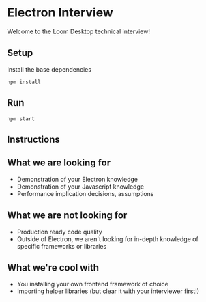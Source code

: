 # Electron Interview
Welcome to the Loom Desktop technical interview!

## Setup
Install the base dependencies
```
npm install
```

## Run
```
npm start
```

## Instructions
## What we are looking for
* Demonstration of your Electron knowledge
* Demonstration of your Javascript knowledge
* Performance implication decisions, assumptions


## What we are not looking for
* Production ready code quality
* Outside of Electron, we aren't looking for in-depth knowledge of specific frameworks or libraries


## What we're cool with
* You installing your own frontend framework of choice
* Importing helper libraries (but clear it with your interviewer first!)
